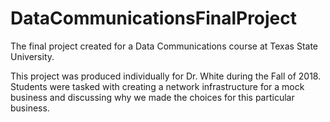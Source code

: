 # DataCommunicationsFinalProject
The final project created for a Data Communications course at Texas State University.

This project was produced individually for Dr. White during the Fall of 2018. Students were tasked with creating a network infrastructure for a mock business and discussing why we made the choices for this particular business.
